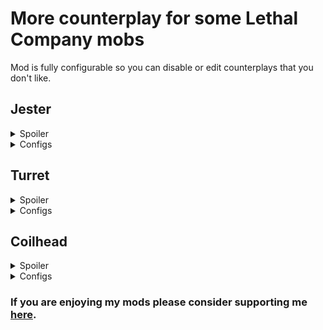 # More counterplay for some Lethal Company mobs

Mod is fully configurable so you can disable or edit counterplays that you don't like.

## Jester
<details>
  <summary>Spoiler</summary>
  You can prevent Jester from opening by putting heavy items on top of it.

  ![](https://i.imgur.com/QcykrPl.jpg)
</details>

<details>
  <summary>Configs</summary>
  <i>EnableJesterCounterplay</i> - Toggle Jester counterplay.<br />
  <i>WeightToPreventJester</i> - Set weight of items needed to prevent Jester's pop out.
</details>

## Turret
<details>
  <summary>Spoiler</summary>
  You can permamently disable Turret by cutting it's cables with a knife.<br />
  When you hit Turret using knife it will start berserker mode and after that it will disable permanently.

  <br />Turret gun will drop as scrap item and can be picked up.
  <br />![](https://i.imgur.com/MDuNrWy.jpeg)
</details>

<details>
  <summary>Configs</summary>
  <i>EnableTurretCounterplay</i> - Toggle Turret counterplay.<br />
</details>

## Coilhead
<details>
  <summary>Spoiler</summary>
  You can cut off Coilhead's head using knife.

  ![](https://i.imgur.com/WtcAkJ9.jpg)

  Head will drop as a scrap item and can be picked up.
  <br />![](https://i.imgur.com/LvhsWHD.jpg)
</details>

<details>
  <summary>Configs</summary>
  <i>EnableCoilheadCounterplay</i> - Toggle Coilhead counterplay.<br />
  <i>CoilheadHP</i> - Set Coilhead's health points.<br />
  <i>CoilheadDefaultDamage</i> - Amount of damage that Coilhead take from any source not specified below.<br />
  <i>CoilheadKnifeDamage</i> - Amount of damage that Coilhead take from Knife.<br />
  <i>CoilheadShovelDamage</i> - Amount of damage that Coilhead take from Shovel.<br />
  <i>DropHeadAsScrap</i> - Will the head drop of the Coilhead as scrap.<br />
  <i>MinHeadValue</i> - Minimum value of head item.<br />
  <i>MaxHeadValue</i> - Maximum value of head item.<br />
</details>

### If you are enjoying my mods please consider supporting me [here](https://ko-fi.com/baron_drakula).